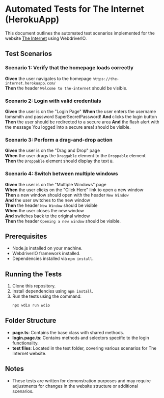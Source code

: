 # Automated Tests for The Internet (HerokuApp)

This document outlines the automated test scenarios implemented for the website [The Internet](https://the-internet.herokuapp.com/) using WebdriverIO.

## Test Scenarios

### Scenario 1: Verify that the homepage loads correctly
**Given** the user navigates to the homepage `https://the-internet.herokuapp.com/`  
**Then** the header `Welcome to the-internet` should be visible.  

### Scenario 2: Login with valid credentials
**Given** the user is on the "Login Page"
**When** the user enters the username tomsmith and password SuperSecretPassword!
**And** clicks the login button
**Then** the user should be redirected to a secure area
**And** the flash alert with the message You logged into a secure area! should be visible.

### Scenario 3: Perform a drag-and-drop action
**Given** the user is on the "Drag and Drop" page  
**When** the user drags the `Draggable` element to the `Droppable` element  
**Then** the `Droppable` element should display the text `B`.  

### Scenario 4: Switch between multiple windows
**Given** the user is on the "Multiple Windows" page  
**When** the user clicks on the "Click Here" link to open a new window  
**Then** a new window should open with the header `New Window`  
**And** the user switches to the new window  
**Then** the header `New Window` should be visible  
**When** the user closes the new window  
**And** switches back to the original window  
**Then** the header `Opening a new window` should be visible.  

## Prerequisites
- Node.js installed on your machine.
- WebdriverIO framework installed.
- Dependencies installed via `npm install`.

## Running the Tests
1. Clone this repository.
2. Install dependencies using `npm install`.
3. Run the tests using the command:  
   ```bash
   npx wdio run wdio
   ```

## Folder Structure
- **page.ts**: Contains the base class with shared methods.
- **login.page.ts**: Contains methods and selectors specific to the login functionality.
- **test files**: Located in the test folder, covering various scenarios for The Internet website.

## Notes
- These tests are written for demonstration purposes and may require adjustments for changes in the website structure or additional scenarios.

